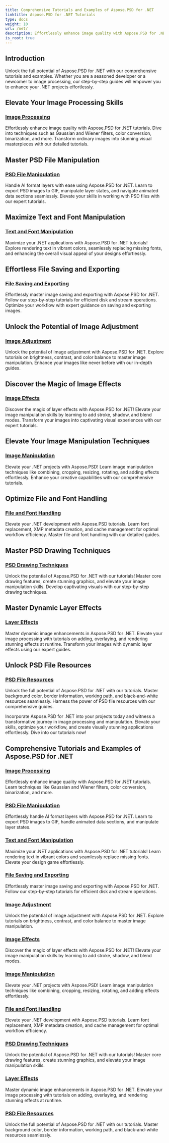 ```yaml
---
title: Comprehensive Tutorials and Examples of Aspose.PSD for .NET 
linktitle: Aspose.PSD for .NET Tutorials
type: docs
weight: 10
url: /net/
description: Effortlessly enhance image quality with Aspose.PSD for .NET tutorials. Master image processing, PSD file manipulation, text and font handling, and more. 
is_root: true
---
```

## Introduction
Unlock the full potential of Aspose.PSD for .NET with our comprehensive tutorials and examples. Whether you are a seasoned developer or a newcomer to image processing, our step-by-step guides will empower you to enhance your .NET projects effortlessly.

## Elevate Your Image Processing Skills

### [Image Processing](./image-processing/)

Effortlessly enhance image quality with Aspose.PSD for .NET tutorials. Dive into techniques such as Gaussian and Wiener filters, color conversion, binarization, and more. Transform ordinary images into stunning visual masterpieces with our detailed tutorials.

## Master PSD File Manipulation

### [PSD File Manipulation](./psd-file-manipulation/)

Handle AI format layers with ease using Aspose.PSD for .NET. Learn to export PSD images to GIF, manipulate layer states, and navigate animated data sections seamlessly. Elevate your skills in working with PSD files with our expert tutorials.

## Maximize Text and Font Manipulation

### [Text and Font Manipulation](./text-and-font-manipulation/)

Maximize your .NET applications with Aspose.PSD for .NET tutorials! Explore rendering text in vibrant colors, seamlessly replacing missing fonts, and enhancing the overall visual appeal of your designs effortlessly.

## Effortless File Saving and Exporting

### [File Saving and Exporting](./file-saving-and-exporting/)

Effortlessly master image saving and exporting with Aspose.PSD for .NET. Follow our step-by-step tutorials for efficient disk and stream operations. Optimize your workflow with expert guidance on saving and exporting images.

## Unlock the Potential of Image Adjustment

### [Image Adjustment](./image-adjustment/)

Unlock the potential of image adjustment with Aspose.PSD for .NET. Explore tutorials on brightness, contrast, and color balance to master image manipulation. Enhance your images like never before with our in-depth guides.

## Discover the Magic of Image Effects

### [Image Effects](./image-effects/)

Discover the magic of layer effects with Aspose.PSD for .NET! Elevate your image manipulation skills by learning to add stroke, shadow, and blend modes. Transform your images into captivating visual experiences with our expert tutorials.

## Elevate Your Image Manipulation Techniques

### [Image Manipulation](./image-manipulation/)

Elevate your .NET projects with Aspose.PSD! Learn image manipulation techniques like combining, cropping, resizing, rotating, and adding effects effortlessly. Enhance your creative capabilities with our comprehensive tutorials.

## Optimize File and Font Handling

### [File and Font Handling](./file-and-font-handling/)

Elevate your .NET development with Aspose.PSD tutorials. Learn font replacement, XMP metadata creation, and cache management for optimal workflow efficiency. Master file and font handling with our detailed guides.

## Master PSD Drawing Techniques

### [PSD Drawing Techniques](./psd-drawing-techniques/)

Unlock the potential of Aspose.PSD for .NET with our tutorials! Master core drawing features, create stunning graphics, and elevate your image manipulation skills. Develop captivating visuals with our step-by-step drawing techniques.

## Master Dynamic Layer Effects

### [Layer Effects](./layer-effects/)

Master dynamic image enhancements in Aspose.PSD for .NET. Elevate your image processing with tutorials on adding, overlaying, and rendering stunning effects at runtime. Transform your images with dynamic layer effects using our expert guides.

## Unlock PSD File Resources

### [PSD File Resources](./psd-file-resources/)

Unlock the full potential of Aspose.PSD for .NET with our tutorials. Master background color, border information, working path, and black-and-white resources seamlessly. Harness the power of PSD file resources with our comprehensive guides.

Incorporate Aspose.PSD for .NET into your projects today and witness a transformative journey in image processing and manipulation. Elevate your skills, optimize your workflow, and create visually stunning applications effortlessly. Dive into our tutorials now!
## Comprehensive Tutorials and Examples of Aspose.PSD for .NET 
### [Image Processing](./image-processing/)
Effortlessly enhance image quality with Aspose.PSD for .NET tutorials. Learn techniques like Gaussian and Wiener filters, color conversion, binarization, and more.
### [PSD File Manipulation](./psd-file-manipulation/)
Effortlessly handle AI format layers with Aspose.PSD for .NET. Learn to export PSD images to GIF, handle animated data sections, and manipulate layer states. 
### [Text and Font Manipulation](./text-and-font-manipulation/)
Maximize your .NET applications with Aspose.PSD for .NET tutorials! Learn rendering text in vibrant colors and seamlessly replace missing fonts. Elevate your design game effortlessly.
### [File Saving and Exporting](./file-saving-and-exporting/)
Effortlessly master image saving and exporting with Aspose.PSD for .NET. Follow our step-by-step tutorials for efficient disk and stream operations.
### [Image Adjustment](./image-adjustment/)
Unlock the potential of image adjustment with Aspose.PSD for .NET. Explore tutorials on brightness, contrast, and color balance to master image manipulation.
### [Image Effects](./image-effects/)
Discover the magic of layer effects with Aspose.PSD for .NET! Elevate your image manipulation skills by learning to add stroke, shadow, and blend modes.
### [Image Manipulation](./image-manipulation/)
Elevate your .NET projects with Aspose.PSD! Learn image manipulation techniques like combining, cropping, resizing, rotating, and adding effects effortlessly.
### [File and Font Handling](./file-and-font-handling/)
Elevate your .NET development with Aspose.PSD tutorials. Learn font replacement, XMP metadata creation, and cache management for optimal workflow efficiency.
### [PSD Drawing Techniques](./psd-drawing-techniques/)
Unlock the potential of Aspose.PSD for .NET with our tutorials! Master core drawing features, create stunning graphics, and elevate your image manipulation skills.
### [Layer Effects](./layer-effects/)
Master dynamic image enhancements in Aspose.PSD for .NET. Elevate your image processing with tutorials on adding, overlaying, and rendering stunning effects at runtime.
### [PSD File Resources](./psd-file-resources/)
Unlock the full potential of Aspose.PSD for .NET with our tutorials. Master background color, border information, working path, and black-and-white resources seamlessly. 